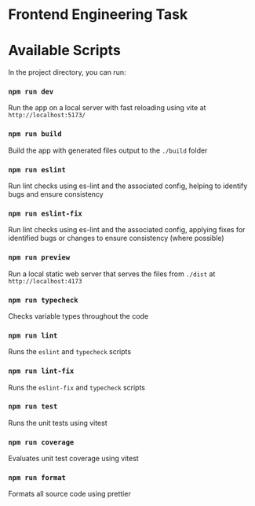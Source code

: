 # Frontend Engineering Task

# Available Scripts

In the project directory, you can run:

### `npm run dev`

Run the app on a local server with fast reloading using vite at `http://localhost:5173/`

### `npm run build`

Build the app with generated files output to the `./build` folder

### `npm run eslint`

Run lint checks using es-lint and the associated config, helping to identify bugs and ensure consistency 

### `npm run eslint-fix`

Run lint checks using es-lint and the associated config, applying fixes for identified bugs or changes to ensure consistency (where possible)

### `npm run preview`

Run a local static web server that serves the files from `./dist` at `http://localhost:4173`

### `npm run typecheck`

Checks variable types throughout the code
    
### `npm run lint`

Runs the `eslint` and `typecheck` scripts

### `npm run lint-fix`

Runs the `eslint-fix` and `typecheck` scripts

### `npm run test`

Runs the unit tests using vitest

### `npm run coverage`

Evaluates unit test coverage using vitest

### `npm run format`

Formats all source code using prettier
